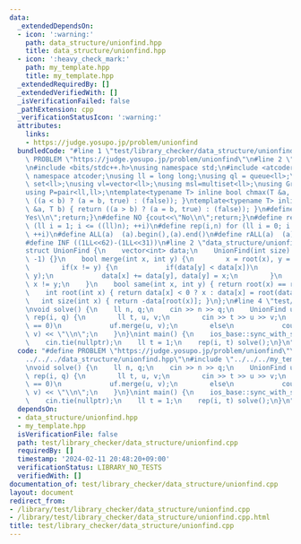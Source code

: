 ```yaml
---
data:
  _extendedDependsOn:
  - icon: ':warning:'
    path: data_structure/unionfind.hpp
    title: data_structure/unionfind.hpp
  - icon: ':heavy_check_mark:'
    path: my_template.hpp
    title: my_template.hpp
  _extendedRequiredBy: []
  _extendedVerifiedWith: []
  _isVerificationFailed: false
  _pathExtension: cpp
  _verificationStatusIcon: ':warning:'
  attributes:
    links:
    - https://judge.yosupo.jp/problem/unionfind
  bundledCode: "#line 1 \"test/library_checker/data_structure/unionfind.cpp\"\n#define\
    \ PROBLEM \"https://judge.yosupo.jp/problem/unionfind\"\n#line 2 \"my_template.hpp\"\
    \n#include <bits/stdc++.h>\nusing namespace std;\n#include <atcoder/all>\nusing\
    \ namespace atcoder;\nusing ll = long long;\nusing ql = queue<ll>;\nusing sl =\
    \ set<ll>;\nusing vl=vector<ll>;\nusing msl=multiset<ll>;\nusing Graph = vector<vector<ll>>;\n\
    using P=pair<ll,ll>;\ntemplate<typename T> inline bool chmax(T &a, T b) { return\
    \ ((a < b) ? (a = b, true) : (false)); }\ntemplate<typename T> inline bool chmin(T\
    \ &a, T b) { return ((a > b) ? (a = b, true) : (false)); }\n#define YES {cout<<\"\
    Yes\\n\";return;}\n#define NO {cout<<\"No\\n\";return;}\n#define rep1(i,n) for\
    \ (ll i = 1; i <= ((ll)n); ++i)\n#define rep(i,n) for (ll i = 0; i < ((ll)n);\
    \ ++i)\n#define ALL(a)  (a).begin(),(a).end()\n#define rALL(a)  (a).rbegin(),(a).rend()\n\
    #define INF ((1LL<<62)-(1LL<<31))\n#line 2 \"data_structure/unionfind.hpp\"\n\
    struct UnionFind {\n    vector<int> data;\n    UnionFind(int size) : data(size,\
    \ -1) {}\n    bool merge(int x, int y) {\n        x = root(x), y = root(y);\n\
    \        if(x != y) {\n            if(data[y] < data[x])\n                swap(x,\
    \ y);\n            data[x] += data[y], data[y] = x;\n        }\n        return\
    \ x != y;\n    }\n    bool same(int x, int y) { return root(x) == root(y); }\n\
    \    int root(int x) { return data[x] < 0 ? x : data[x] = root(data[x]); }\n \
    \   int size(int x) { return -data[root(x)]; }\n};\n#line 4 \"test/library_checker/data_structure/unionfind.cpp\"\
    \nvoid solve() {\n    ll n, q;\n    cin >> n >> q;\n    UnionFind uf(n);\n   \
    \ rep(i, q) {\n        ll t, u, v;\n        cin >> t >> u >> v;\n        if(t\
    \ == 0)\n            uf.merge(u, v);\n        else\n            cout << uf.same(u,\
    \ v) << \"\\n\";\n    }\n}\nint main() {\n    ios_base::sync_with_stdio(0);\n\
    \    cin.tie(nullptr);\n    ll t = 1;\n    rep(i, t) solve();\n}\n"
  code: "#define PROBLEM \"https://judge.yosupo.jp/problem/unionfind\"\n#include \"\
    ../../../data_structure/unionfind.hpp\"\n#include \"../../../my_template.hpp\"\
    \nvoid solve() {\n    ll n, q;\n    cin >> n >> q;\n    UnionFind uf(n);\n   \
    \ rep(i, q) {\n        ll t, u, v;\n        cin >> t >> u >> v;\n        if(t\
    \ == 0)\n            uf.merge(u, v);\n        else\n            cout << uf.same(u,\
    \ v) << \"\\n\";\n    }\n}\nint main() {\n    ios_base::sync_with_stdio(0);\n\
    \    cin.tie(nullptr);\n    ll t = 1;\n    rep(i, t) solve();\n}\n"
  dependsOn:
  - data_structure/unionfind.hpp
  - my_template.hpp
  isVerificationFile: false
  path: test/library_checker/data_structure/unionfind.cpp
  requiredBy: []
  timestamp: '2024-02-11 20:48:20+09:00'
  verificationStatus: LIBRARY_NO_TESTS
  verifiedWith: []
documentation_of: test/library_checker/data_structure/unionfind.cpp
layout: document
redirect_from:
- /library/test/library_checker/data_structure/unionfind.cpp
- /library/test/library_checker/data_structure/unionfind.cpp.html
title: test/library_checker/data_structure/unionfind.cpp
---
```

